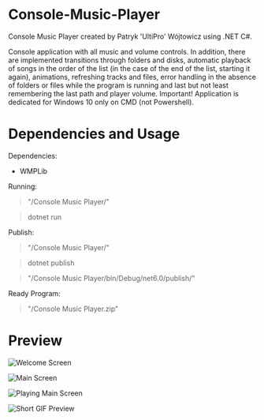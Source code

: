 # Console-Music-Player
Console Music Player created by Patryk 'UltiPro' Wójtowicz using .NET C#.

Console application with all music and volume controls. In addition, there are implemented transitions through folders and disks, automatic playback of songs in the order of the list (in the case of the end of the list, starting it again), animations, refreshing tracks and files, error handling in the absence of folders or files while the program is running and last but not least remembering the last path and player volume. Important! Application is dedicated for Windows 10 only on CMD (not Powershell).

# Dependencies and Usage

Dependencies:

<ul>
  <li>WMPLib</li>
</ul>

Running:

> "/Console Music Player/"

> dotnet run

Publish:

> "/Console Music Player/"

> dotnet publish

> "/Console Music Player/bin/Debug/net6.0/publish/"

Ready Program:

> "/Console Music Player.zip"

# Preview

![Welcome Screen]()

![Main Screen]()

![Playing Main Screen]()

![Short GIF Preview]()

